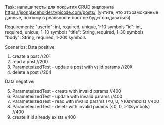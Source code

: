 Task: напиши тесты для покрытия CRUD эндпоинта https://jsonplaceholder.typicode.com/posts/,
(учтите, что это замоканные данные, поэтому в реальности пост не будет создаваться)

Requirements:
"userId": int, required, unique, 1-10 symbols
"id": int, required, unique, 1-10 symbols
"title": String, required, 1-30 symbols
"body": String, required, 1-200 symbols

Scenarios:
Data positive:

1. create a post //201
2. read a post //200
3. ParameterizedTest - update a post with valid params //200
4. delete a post //204

Data negative:

5. ParameterizedTest - create with invalid params //400
6. ParameterizedTest - update with invalid params //400
7. ParameterizedTest - read with invalid params (<0, 0, >10symbols)     //400
8. ParameterizedTest - delete with invalid params (<0, 0, >10symbols)   //400
9. create if id already exists //400